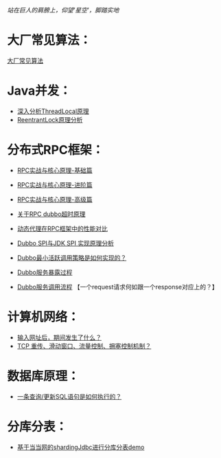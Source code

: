  _站在巨人的肩膀上，仰望'星空'，脚踏实地_

# 大厂常见算法： 

[大厂常见算法](https://github.com/lcyanxi/springboot-learn/blob/master/leetcode%E7%AE%97%E6%B3%95/leetcode%E7%AE%97%E6%B3%95.md)

# Java并发：
- [深入分析ThreadLocal原理](https://github.com/lcyanxi/springboot-learn/blob/master/Java%E5%B9%B6%E5%8F%91/%E6%B7%B1%E5%85%A5%E5%88%86%E6%9E%90ThreadLocal%E5%8E%9F%E7%90%86.md)
- [ReentrantLock原理分析](https://github.com/lcyanxi/springboot-learn/blob/master/Java%E5%B9%B6%E5%8F%91/ReentrantLock%E5%8E%9F%E7%90%86%E5%88%86%E6%9E%90.md)


# 分布式RPC框架： 
- [RPC实战与核心原理-基础篇](https://github.com/lcyanxi/springboot-learn/blob/master/%E5%88%86%E5%B8%83%E5%BC%8FRPC%E6%A1%86%E6%9E%B6/RPC%E5%AE%9E%E6%88%98%E4%B8%8E%E6%A0%B8%E5%BF%83%E5%8E%9F%E7%90%86-%E5%9F%BA%E7%A1%80%E7%AF%87.md)
- [RPC实战与核心原理-进阶篇](https://github.com/lcyanxi/springboot-learn/blob/master/%E5%88%86%E5%B8%83%E5%BC%8FRPC%E6%A1%86%E6%9E%B6/RPC%E5%AE%9E%E6%88%98%E4%B8%8E%E6%A0%B8%E5%BF%83%E5%8E%9F%E7%90%86-%E8%BF%9B%E9%98%B6%E7%AF%87.md)
- [RPC实战与核心原理-高级篇](https://github.com/lcyanxi/springboot-learn/blob/master/%E5%88%86%E5%B8%83%E5%BC%8FRPC%E6%A1%86%E6%9E%B6/RPC%E5%AE%9E%E6%88%98%E4%B8%8E%E6%A0%B8%E5%BF%83%E5%8E%9F%E7%90%86-%E9%AB%98%E7%BA%A7%E7%AF%87.md)


- [关于RPC dubbo超时原理](https://github.com/lcyanxi/springboot-learn/blob/master/%E5%88%86%E5%B8%83%E5%BC%8FRPC%E6%A1%86%E6%9E%B6/%E5%85%B3%E4%BA%8ERPC%20dubbo%E8%B6%85%E6%97%B6%E5%8E%9F%E7%90%86.md)
- [动态代理在RPC框架中的性能对比](https://github.com/lcyanxi/springboot-learn/blob/master/%E5%88%86%E5%B8%83%E5%BC%8FRPC%E6%A1%86%E6%9E%B6/%E5%8A%A8%E6%80%81%E4%BB%A3%E7%90%86%E5%9C%A8RPC%E6%A1%86%E6%9E%B6%E4%B8%AD%E7%9A%84%E6%80%A7%E8%83%BD%E5%AF%B9%E6%AF%94.md)
- [Dubbo SPI与JDK SPI 实现原理分析](https://github.com/lcyanxi/springboot-learn/blob/master/%E5%88%86%E5%B8%83%E5%BC%8FRPC%E6%A1%86%E6%9E%B6/Dubbo%20SPI%E4%B8%8EJDK%20SPI%20%E5%AE%9E%E7%8E%B0%E5%8E%9F%E7%90%86%E5%88%86%E6%9E%90.md)
- [Dubbo最小活跃调用策略是如何实现的？](https://github.com/lcyanxi/springboot-learn/blob/master/%E5%88%86%E5%B8%83%E5%BC%8FRPC%E6%A1%86%E6%9E%B6/Dubbo%20SPI%E4%B8%8EJDK%20SPI%20%E5%AE%9E%E7%8E%B0%E5%8E%9F%E7%90%86%E5%88%86%E6%9E%90.md)
- [Dubbo服务暴露过程](https://github.com/lcyanxi/springboot-learn/blob/master/%E5%88%86%E5%B8%83%E5%BC%8FRPC%E6%A1%86%E6%9E%B6/Dubbo%20SPI%E4%B8%8EJDK%20SPI%20%E5%AE%9E%E7%8E%B0%E5%8E%9F%E7%90%86%E5%88%86%E6%9E%90.md)
- [Dubbo服务调用流程](https://github.com/lcyanxi/springboot-learn/blob/master/%E5%88%86%E5%B8%83%E5%BC%8FRPC%E6%A1%86%E6%9E%B6/Dubbo%E6%9C%8D%E5%8A%A1%E8%B0%83%E7%94%A8%E6%B5%81%E7%A8%8B.md)
 【一个request请求何如跟一个response对应上的？】

# 计算机网络： 
- [输入网址后，期间发生了什么？](https://github.com/lcyanxi/springboot-learn/blob/master/%E8%AE%A1%E7%AE%97%E6%9C%BA%E7%BD%91%E7%BB%9C/%E8%BE%93%E5%85%A5%E7%BD%91%E5%9D%80%E5%90%8E%EF%BC%8C%E6%9C%9F%E9%97%B4%E5%8F%91%E7%94%9F%E4%BA%86%E4%BB%80%E4%B9%88.mdv)
- [TCP 重传、滑动窗口、流量控制、拥塞控制机制？](https://github.com/lcyanxi/springboot-learn/blob/master/%E8%AE%A1%E7%AE%97%E6%9C%BA%E7%BD%91%E7%BB%9C/TCP%20%E9%87%8D%E4%BC%A0%E3%80%81%E6%BB%91%E5%8A%A8%E7%AA%97%E5%8F%A3%E3%80%81%E6%B5%81%E9%87%8F%E6%8E%A7%E5%88%B6%E3%80%81%E6%8B%A5%E5%A1%9E%E6%8E%A7%E5%88%B6%E6%9C%BA%E5%88%B6.md)

# 数据库原理： 
- [一条查询/更新SQL语句是如何执行的？](https://github.com/lcyanxi/springboot-learn/blob/master/%E6%95%B0%E6%8D%AE%E5%BA%93%E5%8E%9F%E7%90%86/%E4%B8%80%E6%9D%A1SQL%E6%9F%A5%E8%AF%A2%E6%88%96%E6%9B%B4%E6%96%B0%E8%AF%AD%E5%8F%A5%E6%98%AF%E5%A6%82%E4%BD%95%E6%89%A7%E8%A1%8C%E7%9A%84.md)




# 分库分表： 
- [基于当当网的shardingJdbc进行分库分表demo](https://github.com/lcyanxi/springboot-learn/blob/master/%E5%88%86%E5%BA%93%E5%88%86%E8%A1%A8/%E5%9F%BA%E4%BA%8E%E5%BD%93%E5%BD%93%E7%BD%91%E7%9A%84shardingJdbc%E8%BF%9B%E8%A1%8C%E5%88%86%E5%BA%93%E5%88%86%E8%A1%A8.md)






